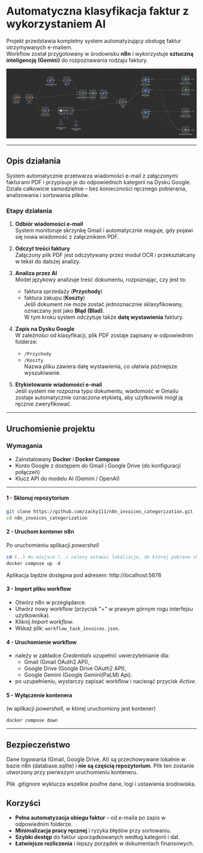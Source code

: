 # Automatyczna klasyfikacja faktur z wykorzystaniem AI

Projekt przedstawia kompletny system automatyzujący obsługę faktur otrzymywanych e-mailem.  
Workflow został przygotowany w środowisku **n8n** i wykorzystuje **sztuczną inteligencję (Gemini)** do rozpoznawania rodzaju faktury.

![Schemat działania](assets/workflow_screen.png)

---

##  Opis działania

System automatycznie przetwarza wiadomości e-mail z załączonymi fakturami PDF i przypisuje je do odpowiednich kategorii na Dysku Google.  
Działa całkowicie samodzielnie – bez konieczności ręcznego pobierania, analizowania i sortowania plików.

###  Etapy działania

1. **Odbiór wiadomości e-mail**  
   System monitoruje skrzynkę Gmail i automatycznie reaguje, gdy pojawi się nowa wiadomość z załącznikiem PDF.

2. **Odczyt treści faktury**  
   Załączony plik PDF jest odczytywany przez moduł OCR i przekształcany w tekst do dalszej analizy.

3. **Analiza przez AI**  
   Model językowy analizuje treść dokumentu, rozpoznając, czy jest to:  
   - faktura sprzedaży (**Przychody**)  
   - faktura zakupu (**Koszty**)  
   Jeśli dokument nie może zostać jednoznacznie sklasyfikowany, oznaczany jest jako **Błąd (Blad)**.  
   W tym kroku system odczytuje także **datę wystawienia** faktury.

4. **Zapis na Dysku Google**  
   W zależności od klasyfikacji, plik PDF zostaje zapisany w odpowiednim folderze:  
   - `/Przychody`  
   - `/Koszty`  
   Nazwa pliku zawiera datę wystawienia, co ułatwia późniejsze wyszukiwanie.

5. **Etykietowanie wiadomości e-mail**  
   Jeśli system nie rozpozna typu dokumentu, wiadomość w Gmailu zostaje automatycznie oznaczona etykietą, aby użytkownik mógł ją ręcznie zweryfikować.

---



## Uruchomienie projektu

### Wymagania
- Zainstalowany **Docker** i **Docker Compose**
- Konto Google z dostępem do Gmail i Google Drive (do konfiguracji połączeń)
- Klucz API do modelu AI (Gemini / OpenAI)

---

#### 1 - Sklonuj repozytorium
```bash
git clone https://github.com/zacky111/n8n_invoices_categorization.git
cd n8n_invoices_categorization
```


#### 2 - Uruchom kontener n8n
Po uruchomieniu aplikacji *powershell*
```powershell
cd (..) #w miejsce (..) nalezy wstawic lokalizcje, do której pobrane sklonowane zostało repozytorium
docker compose up -d
```
Aplikacja będzie dostępna pod adresem:
http://localhost:5678

#### 3 - Import pliku workflow
- Otwórz n8n w przeglądarce.
- Utwórz nowy workflow (przycisk "+" w prawym górnym rogu interfejsu użytkownika).
- Kliknij *Import workflow*.
- Wskaż plik: `workflow_task_invoices.json`.

#### 4 - Uruchomienie workflow
- należy w zakładce *Credentials* uzupełnić uwierzytelnianie dla:
    - Gmail (Gmail OAuth2 API),
    - Google Drive (Google Drive OAuth2 API),
    - Google Gemini (Google Gemini(PaLM) Api).
- po uzupełnieniu, wystarczy zapisać workflow i nacisnąć przycisk *Active*.

#### 5 - Wyłączenie kontenera

(w aplikacji *powershell*, w której uruchomiony jest kontener)
```
docker compose down
```

---
## Bezpieczeństwo
Dane logowania (Gmail, Google Drive, AI) są przechowywane lokalnie w bazie n8n (database.sqlite) i **nie są częścią repozytorium**. Plik ten zostanie utworzony przy pierwszym uruchomieniu konteneru.

Plik .gitignore wyklucza wszelkie poufne dane, logi i ustawienia środowiska.


## Korzyści

- **Pełna automatyzacja obiegu faktur** – od e-maila po zapis w odpowiednim folderze.  
- **Minimalizacja pracy ręcznej** i ryzyka błędów przy sortowaniu.  
- **Szybki dostęp** do faktur uporządkowanych według kategorii i dat.  
- **Łatwiejsze rozliczenia** i lepszy porządek w dokumentach finansowych.

